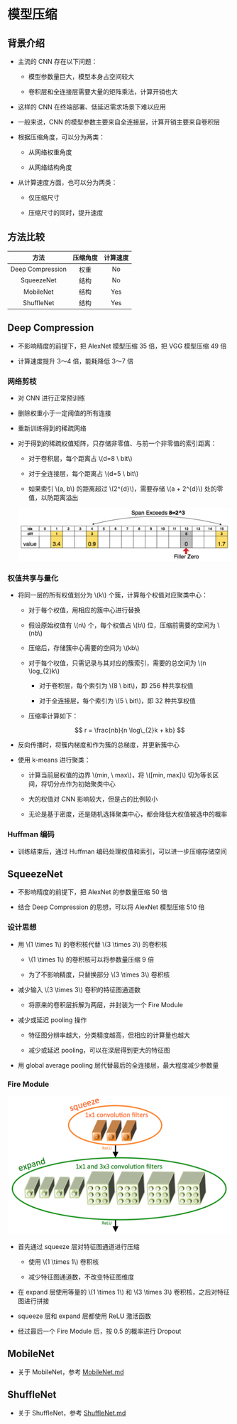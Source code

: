 <script type="text/javascript" src="http://cdn.mathjax.org/mathjax/latest/MathJax.js?config=default"></script>

# 模型压缩

## 背景介绍

- 主流的 CNN 存在以下问题：

	- 模型参数量巨大，模型本身占空间较大
	
	- 卷积层和全连接层需要大量的矩阵乘法，计算开销也大

- 这样的 CNN 在终端部署、低延迟需求场景下难以应用

- 一般来说，CNN 的模型参数主要来自全连接层，计算开销主要来自卷积层

- 根据压缩角度，可以分为两类：

	- 从网络权重角度

	- 从网络结构角度

- 从计算速度方面，也可以分为两类：

	- 仅压缩尺寸

	- 压缩尺寸的同时，提升速度

## 方法比较

方法 | 压缩角度 | 计算速度
:---: | :---: | :---:
Deep Compression | 权重 | No
SqueezeNet | 结构 | No
MobileNet | 结构 | Yes
ShuffleNet | 结构 | Yes

## Deep Compression

- 不影响精度的前提下，把 AlexNet 模型压缩 35 倍，把 VGG 模型压缩 49 倍

- 计算速度提升 3～4 倍，能耗降低 3～7 倍

### 网络剪枝

- 对 CNN 进行正常预训练

- 删除权重小于一定阈值的所有连接

- 重新训练得到的稀疏网络

- 对于得到的稀疏权值矩阵，只存储非零值、与前一个非零值的索引距离：

	- 对于卷积层，每个距离占 \\(d=8 \ bit\\)

	- 对于全连接层，每个距离占 \\(d=5 \ bit\\)

	- 如果索引 \\(a, b\\) 的距离超过 \\(2^{d}\\)，需要存储 \\(a + 2^{d}\\) 处的零值，以防距离溢出

	![img](images/compression_pruning.png)

### 权值共享与量化

- 将同一层的所有权值划分为 \\(k\\) 个簇，计算每个权值对应聚类中心：

	- 对于每个权值，用相应的簇中心进行替换

	- 假设原始权值有 \\(n\\) 个，每个权值占 \\(b\\) 位，压缩前需要的空间为 \\(nb\\)

	- 压缩后，存储簇中心需要的空间为 \\(kb\\)

	- 对于每个权值，只需记录与其对应的簇索引，需要的总空间为 \\(n \log\_{2}k\\)

		- 对于卷积层，每个索引为 \\(8 \ bit\\)，即 256 种共享权值

		- 对于全连接层，每个索引为 \\(5 \ bit\\)，即 32 种共享权值

	- 压缩率计算如下：

		$$ r = \frac{nb}{n \log\_{2}k + kb} $$

- 反向传播时，将簇内梯度和作为簇的总梯度，并更新簇中心

- 使用 k-means 进行聚类：

	- 计算当前层权值的边界 \\(min, \ max\\)，将 \\([min, max]\\) 切为等长区间，将切分点作为初始聚类中心

	- 大的权值对 CNN 影响较大，但是占的比例较小
	
	- 无论是基于密度，还是随机选择聚类中心，都会降低大权值被选中的概率

### Huffman 编码

- 训练结束后，通过 Huffman 编码处理权值和索引，可以进一步压缩存储空间

## SqueezeNet

- 不影响精度的前提下，把 AlexNet 的参数量压缩 50 倍

- 结合 Deep Compression 的思想，可以将 AlexNet 模型压缩 510 倍

### 设计思想

- 用 \\(1 \times 1\\) 的卷积核代替 \\(3 \times 3\\) 的卷积核

	- \\(1 \times 1\\) 的卷积核可以将参数量压缩 9 倍

	- 为了不影响精度，只替换部分 \\(3 \times 3\\) 卷积核

- 减少输入 \\(3 \times 3\\) 卷积的特征图通道数

	- 将原来的卷积层拆解为两层，并封装为一个 Fire Module

- 减少或延迟 pooling 操作

	- 特征图分辨率越大，分类精度越高，但相应的计算量也越大

	- 减少或延迟 pooling，可以在深层得到更大的特征图

- 用 global average pooling 层代替最后的全连接层，最大程度减少参数量

### Fire Module

![img](images/squeezenet.png)

- 首先通过 squeeze 层对特征图通道进行压缩

	- 使用 \\(1 \times 1\\) 卷积核

	- 减少特征图通道数，不改变特征图维度

- 在 expand 层使用等量的 \\(1 \times 1\\) 和 \\(3 \times 3\\) 卷积核，之后对特征图进行拼接

- squeeze 层和 expand 层都使用 ReLU 激活函数

- 经过最后一个 Fire Module 后，按 0.5 的概率进行 Dropout

## MobileNet

- 关于 MobileNet，参考 [MobileNet.md](MobileNet.md)

## ShuffleNet

- 关于 ShuffleNet，参考 [ShuffleNet.md](ShuffleNet.md)